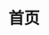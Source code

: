 ---
home: true
layout: Blog
icon: home
title: 首页
heroImage: /logo.svg # 首页logo
bgImage: home.png
heroText: 知识库
heroFullScreen: true
tagline: 人总是在正确的事情和容易做的事情之间做选择
# projects:
#   - icon: project
#     name: 项目名称
#     desc: 项目详细描述
#     link: https://你的项目链接

#   - icon: /logo.svg
#     name: 自定义项目
#     desc: 自定义详细介绍
#     link: https://你的自定义链接

# footer: 底部标识
---